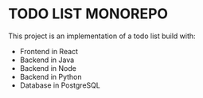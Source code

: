 # TODO LIST MONOREPO

This project is an implementation of a todo list build with:
- Frontend in React
- Backend in Java
- Backend in Node
- Backend in Python
- Database in PostgreSQL
